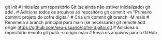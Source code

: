 git init  # Inicializa um repositório Git (se ainda não estiver inicializado)
git add .  # Adiciona todos os arquivos ao repositório
git commit -m "Primeiro commit: projeto do cofre digital"  # Cria um commit
git branch -M main  # Renomeia a branch principal para main (se necessário)
git remote add origin https://github.com/seu-usuario/cofre-digital.git  # Adiciona o repositório remoto
git push -u origin main  # Envia os arquivos para o GitHub
